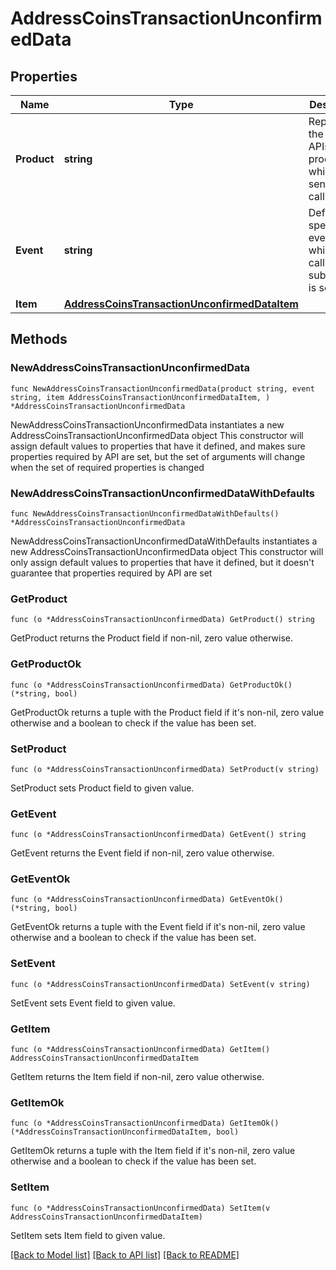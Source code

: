 # AddressCoinsTransactionUnconfirmedData

## Properties

Name | Type | Description | Notes
------------ | ------------- | ------------- | -------------
**Product** | **string** | Represents the Crypto APIs 2.0 product which sends the callback. | 
**Event** | **string** | Defines the specific event, for which a callback subscription is set. | 
**Item** | [**AddressCoinsTransactionUnconfirmedDataItem**](AddressCoinsTransactionUnconfirmedDataItem.md) |  | 

## Methods

### NewAddressCoinsTransactionUnconfirmedData

`func NewAddressCoinsTransactionUnconfirmedData(product string, event string, item AddressCoinsTransactionUnconfirmedDataItem, ) *AddressCoinsTransactionUnconfirmedData`

NewAddressCoinsTransactionUnconfirmedData instantiates a new AddressCoinsTransactionUnconfirmedData object
This constructor will assign default values to properties that have it defined,
and makes sure properties required by API are set, but the set of arguments
will change when the set of required properties is changed

### NewAddressCoinsTransactionUnconfirmedDataWithDefaults

`func NewAddressCoinsTransactionUnconfirmedDataWithDefaults() *AddressCoinsTransactionUnconfirmedData`

NewAddressCoinsTransactionUnconfirmedDataWithDefaults instantiates a new AddressCoinsTransactionUnconfirmedData object
This constructor will only assign default values to properties that have it defined,
but it doesn't guarantee that properties required by API are set

### GetProduct

`func (o *AddressCoinsTransactionUnconfirmedData) GetProduct() string`

GetProduct returns the Product field if non-nil, zero value otherwise.

### GetProductOk

`func (o *AddressCoinsTransactionUnconfirmedData) GetProductOk() (*string, bool)`

GetProductOk returns a tuple with the Product field if it's non-nil, zero value otherwise
and a boolean to check if the value has been set.

### SetProduct

`func (o *AddressCoinsTransactionUnconfirmedData) SetProduct(v string)`

SetProduct sets Product field to given value.


### GetEvent

`func (o *AddressCoinsTransactionUnconfirmedData) GetEvent() string`

GetEvent returns the Event field if non-nil, zero value otherwise.

### GetEventOk

`func (o *AddressCoinsTransactionUnconfirmedData) GetEventOk() (*string, bool)`

GetEventOk returns a tuple with the Event field if it's non-nil, zero value otherwise
and a boolean to check if the value has been set.

### SetEvent

`func (o *AddressCoinsTransactionUnconfirmedData) SetEvent(v string)`

SetEvent sets Event field to given value.


### GetItem

`func (o *AddressCoinsTransactionUnconfirmedData) GetItem() AddressCoinsTransactionUnconfirmedDataItem`

GetItem returns the Item field if non-nil, zero value otherwise.

### GetItemOk

`func (o *AddressCoinsTransactionUnconfirmedData) GetItemOk() (*AddressCoinsTransactionUnconfirmedDataItem, bool)`

GetItemOk returns a tuple with the Item field if it's non-nil, zero value otherwise
and a boolean to check if the value has been set.

### SetItem

`func (o *AddressCoinsTransactionUnconfirmedData) SetItem(v AddressCoinsTransactionUnconfirmedDataItem)`

SetItem sets Item field to given value.



[[Back to Model list]](../README.md#documentation-for-models) [[Back to API list]](../README.md#documentation-for-api-endpoints) [[Back to README]](../README.md)



